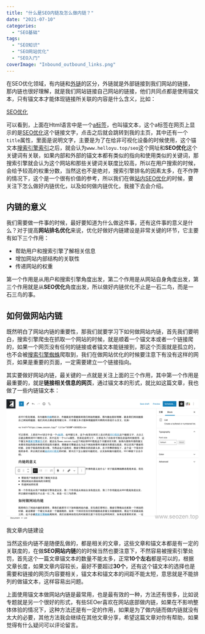 ```yaml
---
title: "什么是SEO内链及怎么做内链？"
date: "2021-07-10"
categories: 
  - "SEO基础"
tags: 
  - "SEO知识"
  - "SEO网站优化"
  - "SEO入门"
coverImage: "Inbound_outbound_links.png"
---
```


在SEO优化领域，有内链和[外链](https://www.helloyu.top/seo/website-external-links.html)的区分，外链就是外部链接到我们网站的链接，那内链也很好理解，就是我们网站链接自己网站的链接，他们共同点都是使用锚文本，只有锚文本才能体现链接所关联的内容是什么含义，比如：

<a href="https://www.helloyu.top/seo/" title="我">SEO优化</a>

可以看到，上面在Html语言中是一个[a标签](https://www.helloyu.top/seo/anchor-tag-title-seo.html)，也叫锚文本，这个a标签在网页上显示的是[SEO优化](https://www.helloyu.top/seo)这个链接文字，点击之后就会跳转到我的主页，其中还有一个`title`属性，里面是说明文字，主要是为了在给非可视化设备的时候使用，这个锚文本[搜索引擎索引](https://www.helloyu.top/seo/seo-tutorial-moz-serial-2021-search-engine-first.html)之后，就会认为`www.helloyu.top/seo`这个网址和**SEO优化**这个关键词有关联，如果内部和外部的锚文本都有类似的指向和使用类似的关键词，那搜索引擎就会认为这个网站和那些关键词关联度比较高，所以在用户搜索的时候，会给予较高的权重分数，当然这也不是绝对，搜索引擎排名的因素太多，在不作弊的情况下，这个是一个很有价值的参考，所以我们在做[站内SEO优化](https://www.helloyu.top/seo/seo-tutorial-moz-serial-2021-on-page.html)的时候，要关注下怎么做好内链优化，以及如何做内链优化，我接下去会介绍。

## 内链的意义

我们需要做一件事的时候，最好要知道为什么做这件事，还有这件事的意义是什么？对于提高**网站排名优化**来说，优化好做好内链建设是非常关键的环节，它主要有如下三个作用：

- 帮助用户和搜索引擎了解相关信息
- 增加网站内部结构的关联性
- 传递网站的权重

第一个作用是从用户和搜索引擎角度出发，第二个作用是从网站自身角度出发，第三个作用就是从**SEO优化**角度出发，所以做好内链优化不止是一石二鸟，而是一石三鸟的事。

## 如何做网站内链

既然明白了网站内链的重要性，那我们就要学习下如何做网站内链，首先我们要明白，搜索引擎爬虫在抓取一个网站的时候，就是顺着一个锚文本或者一个链接爬的，如果一个网页没有任何的链接或者锚文本能链接到，那这个页面就是孤立的，也不会被[搜索引擎蜘蛛](https://www.helloyu.top/seo/search-engine.html)爬取到，我们在做网站优化的时候要注意下有没有这样的网页，如果是重要的页面，一定需要建立一个链接指向。

其实要做好网站内链，最关键的一点就是关注上面的三个作用，其中第一个作用是最重要的，就是**链接相关信息的网页**，通过锚文本的形式，就比如这篇文章，我也做了一些内链锚文本：

![SEOZEN-internal-link-build](images/SEOZEN-internal-link-build-1024x640.png)

我文章内链建设

当然这些内链不是随便乱做的，都是相关的文章，这些文章和锚文本都是有一定的关联度的，在做**SEO网站内链**的的时候当然也要注意下，不然容易被搜索引擎处罚，首先这个一篇文章锚文本的数量不能太多，正常**10个左右**都是可以的，根据文章长度，如果文章内容较长，最好不要超过**30个**，还有这个锚文本的选择也是需要和链接的网页内容要相关，锚文本和锚文本的间距不能太短，意思就是不能排列的做锚文本，这样容易出问题。

上面使用锚文本做网站内链是最常用，也是最有效的一种，方法还有很多，比如说专题就是另一个很好的形式，有些SEOer喜欢在网站底部做内链，如果在不影响整体体验的情况下，这种方法还是有一定的作用，如果是为了做内链而做内链就没有太大的必要，其他方法我会继续在其他文章分享，希望这篇文章对你有帮助，如果觉得有什么疑问可以评论留言。
